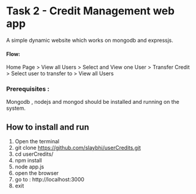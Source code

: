 # Task 2 - Credit Management web app



A simple dynamic website which works on mongodb and expressjs.
#### Flow:
Home Page > View all Users > Select and View one User > Transfer Credit > Select user to transfer to > View all Users

### Prerequisites :
Mongodb , nodejs and mongod should be installed and running on the system.

## How to install and run
1. Open the terminal
2. git clone https://github.com/slaybhi/userCredits.git
3. cd userCredits/
4. npm install
5. node app.js
6. open the browser
7. go to : http://localhost:3000
8. exit

